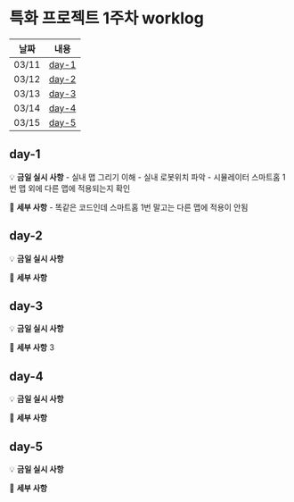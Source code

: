 # 특화 프로젝트 1주차 worklog

|날짜|내용|
|:---:|:---:|
|03/11|[day-1](#day-1)|
|03/12|[day-2](#day-2)|
|03/13|[day-3](#day-3)|
|03/14|[day-4](#day-4)|
|03/15|[day-5](#day-5)|


## day-1

💡 **금일 실시 사항**
    - 실내 맵 그리기 이해
    - 실내 로봇위치 파악
    - 시뮬레이터 스마트홈 1번 맵 외에 다른 맵에 적용되는지 확인

📜 **세부 사항**
    - 똑같은 코드인데 스마트홈 1번 말고는 다른 맵에 적용이 안됨


## day-2

💡 **금일 실시 사항**



📜 **세부 사항**

## day-3

💡 **금일 실시 사항**


📜 **세부 사항**
3


## day-4

💡 **금일 실시 사항**



📜 **세부 사항**
  


## day-5

💡 **금일 실시 사항**

    


📜 **세부 사항**
